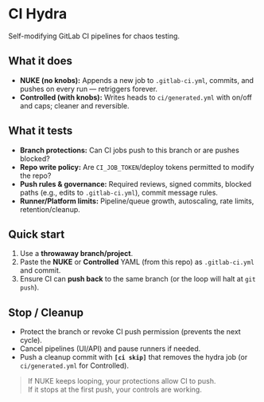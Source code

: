 # CI Hydra

Self-modifying GitLab CI pipelines for chaos testing.

## What it does
- **NUKE (no knobs):** Appends a new job to `.gitlab-ci.yml`, commits, and pushes on every run — retriggers forever.
- **Controlled (with knobs):** Writes heads to `ci/generated.yml` with on/off and caps; cleaner and reversible.

## What it tests
- **Branch protections:** Can CI jobs push to this branch or are pushes blocked?
- **Repo write policy:** Are `CI_JOB_TOKEN`/deploy tokens permitted to modify the repo?
- **Push rules & governance:** Required reviews, signed commits, blocked paths (e.g., edits to `.gitlab-ci.yml`), commit message rules.
- **Runner/Platform limits:** Pipeline/queue growth, autoscaling, rate limits, retention/cleanup.

## Quick start
1. Use a **throwaway branch/project**.
2. Paste the **NUKE** or **Controlled** YAML (from this repo) as `.gitlab-ci.yml` and commit.
3. Ensure CI can **push back** to the same branch (or the loop will halt at `git push`).

## Stop / Cleanup
- Protect the branch or revoke CI push permission (prevents the next cycle).
- Cancel pipelines (UI/API) and pause runners if needed.
- Push a cleanup commit with **`[ci skip]`** that removes the hydra job (or `ci/generated.yml` for Controlled).

> If NUKE keeps looping, your protections allow CI to push.  
> If it stops at the first push, your controls are working.
